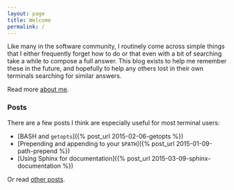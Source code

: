 ```yaml
---
layout: page
title: Welcome
permalink: /
---
```


Like many in the software community, I routinely come across simple things that I either frequently
forget how to do or that even with a bit of searching take a while to compose a full answer. This
blog exists to help me remember these in the future, and hopefully to help any others lost in their
own terminals searching for similar answers.

Read more [about me](about).

### Posts

There are a few posts I think are especially useful for most terminal users:

  * [BASH and `getopts`]({% post_url 2015-02-06-getopts %})
  * [Prepending and appending to your `$PATH`]({% post_url 2015-01-09-path-prepend %})
  * [Using Sphinx for documentation]({% post_url 2015-03-09-sphinx-documentation %})

Or read [other posts](posts).
